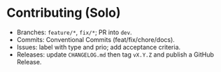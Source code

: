 # Contributing (Solo)
- Branches: `feature/*`, `fix/*`; PR into `dev`.
- Commits: Conventional Commits (feat/fix/chore/docs).
- Issues: label with type and prio; add acceptance criteria.
- Releases: update `CHANGELOG.md` then tag `vX.Y.Z` and publish a GitHub Release.
